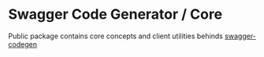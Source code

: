 # Swagger Code Generator / Core

Public package contains core concepts and client utilities behinds [swagger-codegen](../../README.md)
